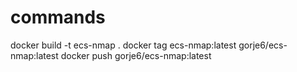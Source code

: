 # commands

docker build -t ecs-nmap .
docker tag ecs-nmap:latest gorje6/ecs-nmap:latest
docker push gorje6/ecs-nmap:latest